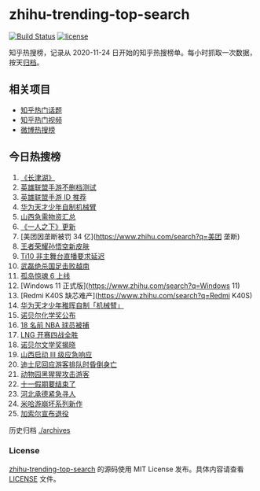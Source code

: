 # zhihu-trending-top-search

[![Build Status](https://github.com/justjavac/zhihu-trending-top-search/workflows/ci/badge.svg?branch=main)](https://github.com/justjavac/zhihu-trending-top-search/actions)
[![license](https://img.shields.io/github/license/justjavac/zhihu-trending-top-search)](https://github.com/justjavac/zhihu-trending-top-search/blob/main/LICENSE)

知乎热搜榜，记录从 2020-11-24 日开始的知乎热搜榜单。每小时抓取一次数据，按天[归档](./archives)。

## 相关项目

- [知乎热门话题](https://github.com/justjavac/zhihu-trending-hot-questions)
- [知乎热门视频](https://github.com/justjavac/zhihu-trending-hot-video)
- [微博热搜榜](https://github.com/justjavac/weibo-trending-hot-search)

## 今日热搜榜

<!-- BEGIN -->
<!-- 最后更新时间 Fri Oct 08 2021 18:06:56 GMT+0800 (China Standard Time) -->

1. [《长津湖》](https://www.zhihu.com/search?q=长津湖)
1. [英雄联盟手游不删档测试](https://www.zhihu.com/search?q=英雄联盟手游)
1. [英雄联盟手游 ID 推荐](https://www.zhihu.com/search?q=英雄联盟手游id)
1. [华为天才少年自制机械臂](https://www.zhihu.com/search?q=稚晖)
1. [山西急需物资汇总](https://www.zhihu.com/search?q=山西)
1. [《一人之下》更新](https://www.zhihu.com/search?q=一人之下)
1. [美团因垄断被罚 34 亿](https://www.zhihu.com/search?q=美团 垄断)
1. [王者荣耀孙悟空新皮肤](https://www.zhihu.com/search?q=孙悟空皮肤)
1. [Ti10 非主舞台直播要求延迟](https://www.zhihu.com/search?q=ti10直播)
1. [武磊绝杀国足击败越南](https://www.zhihu.com/search?q=中国男足)
1. [孤岛惊魂 6 上线](https://www.zhihu.com/search?q=孤岛惊魂6)
1. [Windows 11 正式版](https://www.zhihu.com/search?q=Windows 11)
1. [Redmi K40S 缺芯难产](https://www.zhihu.com/search?q=Redmi K40S)
1. [华为天才少年稚晖自制「机械臂」](https://www.zhihu.com/search?q=稚晖)
1. [诺贝尔化学奖公布](https://www.zhihu.com/search?q=诺贝尔化学奖)
1. [18 名前 NBA 球员被捕](https://www.zhihu.com/search?q=NBA球员被捕)
1. [LNG 开赛四战全胜](https://www.zhihu.com/search?q=LNG)
1. [诺贝尔文学奖揭晓](https://www.zhihu.com/search?q=诺贝尔文学奖)
1. [山西启动 Ⅲ 级应急响应](https://www.zhihu.com/search?q=山西)
1. [迪士尼回应游客排队时昏倒身亡](https://www.zhihu.com/search?q=迪士尼)
1. [动物园黑猩猩攻击游客](https://www.zhihu.com/search?q=黑猩猩)
1. [十一假期要结束了](https://www.zhihu.com/search?q=十一假期)
1. [河北承德紧急寻人](https://www.zhihu.com/search?q=承德密切接触者)
1. [米哈游崩坏系列新作](https://www.zhihu.com/search?q=崩坏：星穹铁道)
1. [加索尔宣布退役](https://www.zhihu.com/search?q=加索尔)

<!-- END -->

历史归档 [./archives](./archives)

### License

[zhihu-trending-top-search](https://github.com/justjavac/zhihu-trending-top-search)
的源码使用 MIT License 发布。具体内容请查看 [LICENSE](./LICENSE) 文件。
